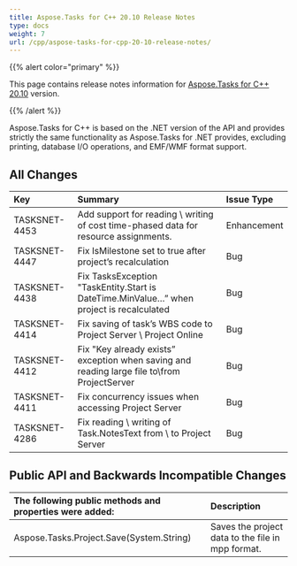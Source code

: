 ```yaml
---
title: Aspose.Tasks for C++ 20.10 Release Notes
type: docs
weight: 7
url: /cpp/aspose-tasks-for-cpp-20-10-release-notes/
---
```


{{% alert color="primary" %}} 

This page contains release notes information for [Aspose.Tasks for C++ 20.10](https://downloads.aspose.com/tasks/cpp/new-releases/aspose.tasks-for-c---20.10.0/) version.

{{% /alert %}} 

Aspose.Tasks for C++ is based on the .NET version of the API and provides strictly the same functionality as Aspose.Tasks for .NET provides, excluding printing, database I/O operations, and EMF/WMF format support.

## **All Changes**

|**Key** | **Summary** | **Issue Type**|
| :- | :- | :- |
|TASKSNET-4453|Add support for reading \ writing of cost time-phased data for resource assignments.|Enhancement|
|TASKSNET-4447|Fix IsMilestone set to true after project’s recalculation|Bug|
|TASKSNET-4438|Fix TasksException "TaskEntity.Start is DateTime.MinValue…” when project is recalculated|Bug|
|TASKSNET-4414|Fix saving of task’s WBS code to Project Server \ Project Online|Bug|
|TASKSNET-4412|Fix "Key already exists” exception when saving and reading large file to\from ProjectServer|Bug|
|TASKSNET-4411|Fix concurrency issues when accessing Project Server|Bug|
|TASKSNET-4286|Fix reading \ writing of Task.NotesText from \ to Project Server|Bug|

## **Public API and Backwards Incompatible Changes**

|**The following public methods and properties were added:** |**Description** |
| :- | :- |
|Aspose.Tasks.Project.Save(System.String) | Saves the project data to the file in mpp format.|